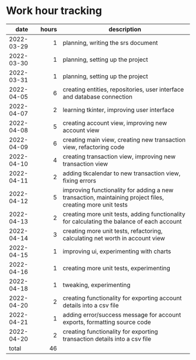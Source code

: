 # Work hour tracking

| date       | hours  | description                                                                                               |
| ---------- | -----: | --------------------------------------------------------------------------------------------------------- |
| 2022-03-29 |      1 | planning, writing the srs document                                                                        |
| 2022-03-30 |      1 | planning, setting up the project                                                                          |
| 2022-03-31 |      1 | planning, setting up the project                                                                          |
| 2022-04-05 |      6 | creating entities, repositories, user interface and database connection                                   |
| 2022-04-07 |      2 | learning tkinter, improving user interface                                                                |
| 2022-04-08 |      5 | creating account view, improving new account view                                                         |
| 2022-04-09 |      6 | creating main view, creating new transaction view, refactoring code                                       |
| 2022-04-10 |      4 | creating transaction view, improving new transaction view                                                 |
| 2022-04-11 |      2 | adding tkcalendar to new transaction view, fixing errors                                                  |
| 2022-04-12 |      5 | improving functionality for adding a new transaction, maintaining project files, creating more unit tests |
| 2022-04-13 |      2 | creating more unit tests, adding functionality for calculating the balance of each account                |
| 2022-04-14 |      3 | creating more unit tests, refactoring, calculating net worth in account view                              |
| 2022-04-15 |      1 | improving ui, experimenting with charts                                                                   |
| 2022-04-16 |      1 | creating more unit tests, experimenting                                                                   |
| 2022-04-18 |      1 | tweaking, experimenting                                                                                   |
| 2022-04-20 |      2 | creating functionality for exporting account details into a csv file                                      |
| 2022-04-21 |      1 | adding error/success message for account exports, formatting source code                                  |
| 2022-04-20 |      2 | creating functionality for exporting transaction details into a csv file                                  |
| total      |     46 |                                                                                                           |
